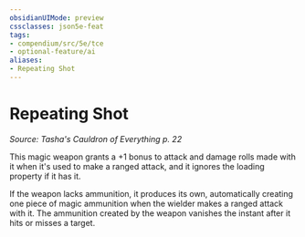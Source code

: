 ```yaml
---
obsidianUIMode: preview
cssclasses: json5e-feat
tags:
- compendium/src/5e/tce
- optional-feature/ai
aliases:
- Repeating Shot
---
```

# Repeating Shot
*Source: Tasha's Cauldron of Everything p. 22*  

This magic weapon grants a +1 bonus to attack and damage rolls made with it when it's used to make a ranged attack, and it ignores the loading property if it has it.

If the weapon lacks ammunition, it produces its own, automatically creating one piece of magic ammunition when the wielder makes a ranged attack with it. The ammunition created by the weapon vanishes the instant after it hits or misses a target.